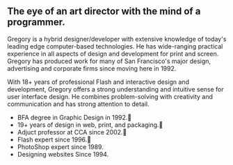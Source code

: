 ## The eye of an art director with the mind of a programmer.





Gregory is a hybrid designer/developer with extensive knowledge of today's leading edge computer-based technologies. He has wide-ranging practical experience in all aspects of design and development for print and screen. Gregory has produced work for many of San Francisco's major design, advertising and corporate firms since moving here in 1992.

With 18+ years of professional Flash and interactive design and development, Gregory offers a strong understanding and intuitive sense for user interface design. He combines problem-solving with creativity and communication and has strong attention to detail.



- BFA degree in Graphic Design in 1992.
- 19+ years of design in web, print, and packaging.
- Adjuct professor at CCA since 2002.
- Flash expert since 1996.
- PhotoShop expert since 1989.
- Designing websites Since 1994.